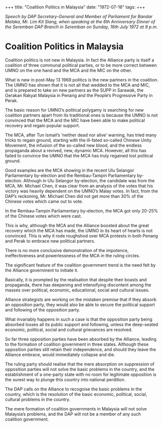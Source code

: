 +++ 
title: "Coalition Politics in Malaysia"
date: "1972-07-16"
tags:
+++

_Speech by DAP Secretary-General and Member of Parliament for Bandar Melaka, Mr. Lim Kit Siang, when speaking at the 6th Anniversary Dinner of the Seremban DAP Branch in Seremban on Sunday, 16th July 1972 at 9 p.m._

# Coalition Politics in Malaysia

Coalition politics is not new in Malaysia. In fact the Alliance party is itself a coalition of three communal political parties, or to be more correct between UMNO on the one hand and the MCA and the MIC on the other.</u>

What is new in post-May 13 1969 politics is the new partners in the coalition. The UMNO has shown that it is not all that wedded to the MCA and MIC, and is prepared to take on new partners as the SUPP in Sarawak, the Gerakan Rakyat Malaysia in Penang and the People’s Progressive Party in Perak.

The basic reason for UMNO’s political polygamy is searching for new coalition partners apart from its traditional ones is because the UMNO is not convinced that the MCA and the MIC have been able to make political recovery and regain popular support.

The MCA, after Tun Ismail’s ‘neither dead nor alive’ warning, has tried many tricks to regain ground, starting with the ill-fated so-called Chinese Unity Movement, the infusion of the so-called new blood, and the endless propaganda about a revived, new, dynamic MCA. However, all this has failed to convince the UMNO that the MCA has truly regained lost political ground.

Good examples are the MCA showing in the recent Ulu Selangor Parliamentary by-election and the Rembau-Tampin Parliamentary by-election. Although in Ulu Selangor by-election, the candidate was from the MCA, Mr. Michael Chen, it was clear from an analysis of the votes that his victory was heavily dependent on the UMNO’s Malay votes. In fact, from the DAP’s reckoning, Mr. Michael Chen did not get more than 30% of the Chinese votes which came out to vote.

In the Rembau-Tampin Parliamentary by-election, the MCA got only 20-25% of the Chinese votes which were cast.

This is why, although the MCA and the Alliance boosted about the great recovery which the MCA has made, the UMNO in its heart of hearts is not convinced. This is why it rode roughshod over MCA protests in both Penang and Perak to embrace new political partners.

There is no more conclusive demonstration of the impotence, ineffectiveness and powerlessness of the MCA in the ruling circles.

The significant feature of the coalition government trend is the need felt by the Alliance government to initiate it.

Basically, it is prompted by the realisation that despite their boasts and propaganda, there has deepening and intensifying discontent among the masses over political, economic, educational, social and cultural issues.

Alliance strategists are working on the mistaken premise that if they absorb an opposition party, they would also be able to secure the political support and following of the opposition party.

What invariably happens in such a case is that the opposition party being absorbed losses all its public support and following, unless the deep-seated economic, political, social and cultural grievances are resolved.

So far three opposition parties have been absorbed by the Alliance, leading to the formation of coalition government in three states. Although these opposition parties still retain their independence, and should they leave the Alliance embrace, would immediately collapse and die.

The ruling party should realise that the mere absorption on suppression of opposition parties will not solve the basic problems in the country, and the establishment of a one-party state with no room for legitimate opposition is the surest way to plunge this country into national perdition.

The DAP calls on the Alliance to recognise the basic problems in the country, which is the resolution of the basic economic, political, social, cultural problems in the country.

The mere formation of coalition governments in Malaysia will not solve Malaysia’s problems, and the DAP will not be a member of any such coalition government.
 
